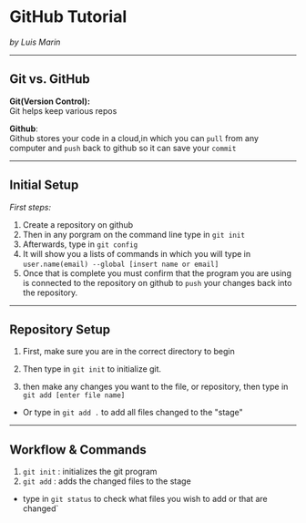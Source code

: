# GitHub Tutorial

_by Luis Marin_

---
## Git vs. GitHub
__Git(Version Control):__  
Git helps keep various repos  

__Github__:  
Github stores your code in a cloud,in which you can   `pull` from any computer and `push` back to github so it can save your `commit`

 

---
## Initial Setup
_First steps:_  
1. Create a repository on github
2. Then in any porgram on the command line type in `git init`
3. Afterwards, type in `git config`
4. It will show you a lists of commands in which you will type in `user.name(email) --global [insert name or email]`
5. Once that is complete you must confirm that the program you are using is connected to the repository on github to `push` your changes back into the repository.



---
## Repository Setup

1. First, make sure you are in the correct directory to begin

2. Then type in `git init` to initialize git.

3. then make any changes you want to the file, or repository, then type in `git add [enter file name]`
* Or type in `git add .` to add all files changed to the "stage"


---
## Workflow & Commands
1. `git init` : initializes the git program
2. `git add` : adds the changed files to the stage
 * type in `git status` to check what files you wish to add or that are changed`